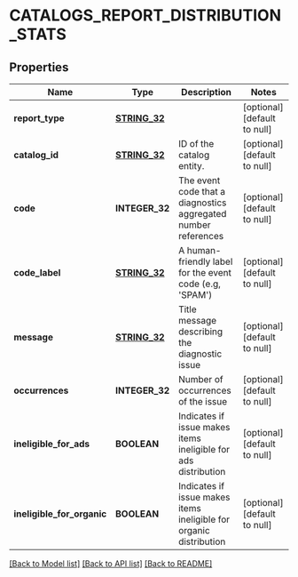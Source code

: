 # CATALOGS_REPORT_DISTRIBUTION_STATS

## Properties
Name | Type | Description | Notes
------------ | ------------- | ------------- | -------------
**report_type** | [**STRING_32**](STRING_32.md) |  | [optional] [default to null]
**catalog_id** | [**STRING_32**](STRING_32.md) | ID of the catalog entity. | [optional] [default to null]
**code** | **INTEGER_32** | The event code that a diagnostics aggregated number references | [optional] [default to null]
**code_label** | [**STRING_32**](STRING_32.md) | A human-friendly label for the event code (e.g, &#39;SPAM&#39;) | [optional] [default to null]
**message** | [**STRING_32**](STRING_32.md) | Title message describing the diagnostic issue | [optional] [default to null]
**occurrences** | **INTEGER_32** | Number of occurrences of the issue | [optional] [default to null]
**ineligible_for_ads** | **BOOLEAN** | Indicates if issue makes items ineligible for ads distribution | [optional] [default to null]
**ineligible_for_organic** | **BOOLEAN** | Indicates if issue makes items ineligible for organic distribution | [optional] [default to null]

[[Back to Model list]](../README.md#documentation-for-models) [[Back to API list]](../README.md#documentation-for-api-endpoints) [[Back to README]](../README.md)


